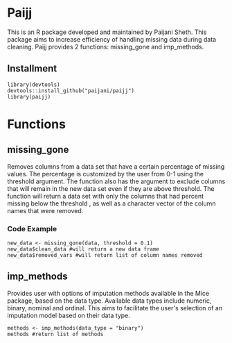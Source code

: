 # Paijj

This is an R package developed and maintained by Paijani Sheth. This package aims to increase efficiency of handling missing data during data cleaning. Paijj provides 2 functions: missing_gone and imp_methods.

## Installment

```{r}
library(devtools)
devtools::install_github("paijani/paijj")
library(paijj)
```

# Functions

## missing_gone

Removes columns from a data set that have a certain percentage of missing values. The percentage is customized by the user from 0-1 using the threshold argument. The function also has the argument to exclude columns that will remain in the new data set even if they are above threshold. The function will return a data set with only the columns that had percent missing below the threshold , as well as a character vector of the column names that were removed.

### Code Example

```{r}
new_data <- missing_gone(data, threshold = 0.1)
new_data$clean_data #will return a new data frame
new_data$removed_vars #will return list of column names removed 
```

## imp_methods

Provides user with options of imputation methods available in the Mice package, based on the data type. Available data types include numeric, binary, nominal and ordinal. This aims to facilitate the user's selection of an imputation model based on their data type.

```{r}
methods <- imp_methods(data_type = "binary")
methods #return list of methods
```
